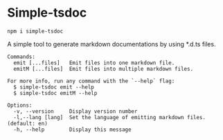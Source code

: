 # Simple-tsdoc

`npm i simple-tsdoc`

A simple tool to generate markdown documentations by using \*.d.ts files.

```shell
Commands:
  emit [...files]   Emit files into one markdown file.
  emitM [...files]  Emit files into multiple markdown files.

For more info, run any command with the `--help` flag:
  $ simple-tsdoc emit --help
  $ simple-tsdoc emitM --help

Options:
  -v, --version     Display version number
  -l,--lang [lang]  Set the language of emitting markdown files. (default: en)
  -h, --help        Display this message
```
